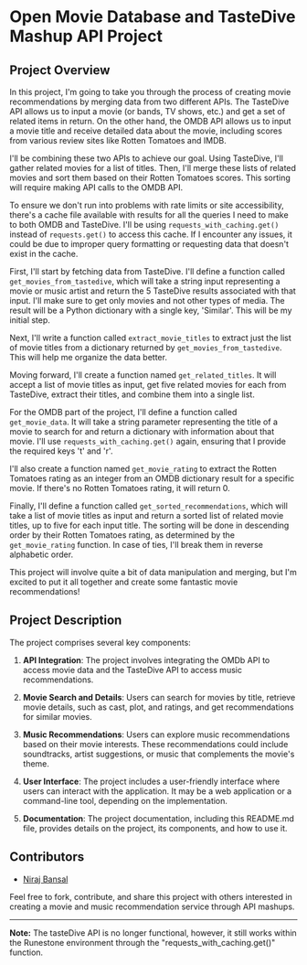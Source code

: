 # Open Movie Database and TasteDive Mashup API Project

## Project Overview
In this project, I'm going to take you through the process of creating movie recommendations by merging data from two different APIs. The TasteDive API allows us to input a movie (or bands, TV shows, etc.) and get a set of related items in return. On the other hand, the OMDB API allows us to input a movie title and receive detailed data about the movie, including scores from various review sites like Rotten Tomatoes and IMDB.

I'll be combining these two APIs to achieve our goal. Using TasteDive, I'll gather related movies for a list of titles. Then, I'll merge these lists of related movies and sort them based on their Rotten Tomatoes scores. This sorting will require making API calls to the OMDB API.

To ensure we don't run into problems with rate limits or site accessibility, there's a cache file available with results for all the queries I need to make to both OMDB and TasteDive. I'll be using `requests_with_caching.get()` instead of `requests.get()` to access this cache. If I encounter any issues, it could be due to improper query formatting or requesting data that doesn't exist in the cache. 

First, I'll start by fetching data from TasteDive. I'll define a function called `get_movies_from_tastedive`, which will take a string input representing a movie or music artist and return the 5 TasteDive results associated with that input. I'll make sure to get only movies and not other types of media. The result will be a Python dictionary with a single key, 'Similar'. This will be my initial step.

Next, I'll write a function called `extract_movie_titles` to extract just the list of movie titles from a dictionary returned by `get_movies_from_tastedive`. This will help me organize the data better.

Moving forward, I'll create a function named `get_related_titles`. It will accept a list of movie titles as input, get five related movies for each from TasteDive, extract their titles, and combine them into a single list.

For the OMDB part of the project, I'll define a function called `get_movie_data`. It will take a string parameter representing the title of a movie to search for and return a dictionary with information about that movie. I'll use `requests_with_caching.get()` again, ensuring that I provide the required keys 't' and 'r'.

I'll also create a function named `get_movie_rating` to extract the Rotten Tomatoes rating as an integer from an OMDB dictionary result for a specific movie. If there's no Rotten Tomatoes rating, it will return 0.

Finally, I'll define a function called `get_sorted_recommendations`, which will take a list of movie titles as input and return a sorted list of related movie titles, up to five for each input title. The sorting will be done in descending order by their Rotten Tomatoes rating, as determined by the `get_movie_rating` function. In case of ties, I'll break them in reverse alphabetic order.

This project will involve quite a bit of data manipulation and merging, but I'm excited to put it all together and create some fantastic movie recommendations!

## Project Description

The project comprises several key components:

1. **API Integration**: The project involves integrating the OMDb API to access movie data and the TasteDive API to access music recommendations.

2. **Movie Search and Details**: Users can search for movies by title, retrieve movie details, such as cast, plot, and ratings, and get recommendations for similar movies.

3. **Music Recommendations**: Users can explore music recommendations based on their movie interests. These recommendations could include soundtracks, artist suggestions, or music that complements the movie's theme.

4. **User Interface**: The project includes a user-friendly interface where users can interact with the application. It may be a web application or a command-line tool, depending on the implementation.

5. **Documentation**: The project documentation, including this README.md file, provides details on the project, its components, and how to use it.

## Contributors

- [Niraj Bansal](https://github.com/NirajB1602)

Feel free to fork, contribute, and share this project with others interested in creating a movie and music recommendation service through API mashups.

---

**Note:** The tasteDive API is no longer functional, however, it still works within the Runestone environment through the "requests_with_caching.get()" function.
